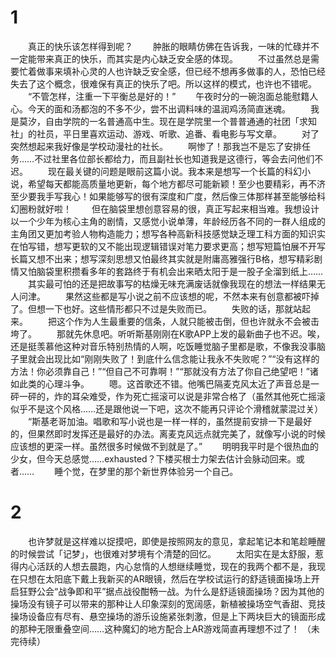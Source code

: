 # 1
　　真正的快乐该怎样得到呢？
　　肿胀的眼睛仿佛在告诉我，一味的忙碌并不一定能带来真正的快乐，而其实是内心缺乏安全感的体现。
　　不过虽然总是需要忙着做事来填补心灵的人也许缺乏安全感，但已经不想再多做事的人，恐怕已经失去了这个概念，很难保有真正的快乐了吧。所以这样的模式，也许也不错呢。
　　“不管怎样，注重一下平衡总是好的！”
　　午夜时分的一碗泡面总能慰籍人心。今天的面和汤都泡的不多不少，尝不出调料味的温润鸡汤简直迷魂。
　　我是莫汐，自由学院的一名普通高中生。现在是学院里一个普普通通的社团「求知社」的社员，平日里喜欢运动、游戏、听歌、追番、看电影与写文章。
　　对了突然想起来我好像是学校动漫社的社长。
　　啊惨了！那我岂不是忘了安排任务……不过社里各位部长都给力，而且副社长也知道我是这德行，等会去问他们不迟。
　　现在最关键的问题是眼前这篇小说。我本来是想写一个长篇的科幻小说，希望每天都能高质量地更新，每个地方都尽可能新颖！至少也要精彩，再不济至少要我手写我心！如果能够写的很有深度和广度，然后像三体那样甚至能够给科幻圈粉就好啦！
　　但在脑袋里想创意容易的很，真正写起来相当难。我想设计以一个少年为核心主角的剧情，又感觉小说单薄，年龄经历各不同的一群人组成的主角团又更加考验人物构造能力；想写各种高新科技感觉缺乏理工科方面的知识实在怕写错，想写更软的又不能出现逻辑错误对笔力要求更高；想写短篇怕展不开写长篇又想不出来；想写深刻思想又怕最终其实就是附庸高雅强行B格，想写精彩剧情又怕脑袋里积攒看多年的套路终于有机会出来晒太阳于是一股子全溜到纸上……
　　其实最可怕的还是把故事写的枯燥无味充满废话就像我现在的想法一样结果无人问津。
　　果然这些都是写小说之前不应该想的呢，不然本来有创意都被吓掉了。但想一下也好。这些情形都只不过是失败而已。
　　失败的话，那就站起来。
　　把这个作为人生最重要的信条，人就只能被击倒，但也许就永不会被击垮了。
　　那就先休息吧。听听斯基刚刚在K歌APP上发的最新曲子也不迟。唉，还是挺羡慕他这种对音乐特别热情的人啊，吃饭睡觉脑子里都是歌，不像我没事脑子里就会出现比如“刚刚失败了！到底什么信念能让我永不失败呢？”“没有这样的方法！你必须靠自己！”“但自己不可靠啊！”“那就没有方法了你自己绝望吧！”诸如此类的心理斗争。
　　嗯。这首歌还不错。他嘴巴隔麦克风太近了声音总是一砰一砰的，炸的耳朵难受，作为死亡摇滚可以说是非常合格了（虽然其他死亡摇滚似乎不是这个风格……还是跟他说一下吧，这次不能再只评论个滑稽就蒙混过关）
　　“斯基老哥加油。唱歌和写小说也是一样一样的，虽然提前安排一下是最好的，但果然即时发挥还是最好的办法。离麦克风远点就完美了，就像写小说的时候应该想的更深一样。虽然很多时候做不到就是了。”
　　明明我平时是个很热血的少女，但今天总感觉……exhausted？下楼买根士力架去估计会脉动回来。或者……
　　睡个觉，在梦里的那个新世界体验另一个自己。
# 2
　　也许梦就是这样难以捉摸吧，即使是按照网友的意见，拿起笔记本和笔趁睡醒的时候尝试「记梦」，也很难对梦境有个清楚的回忆。
　　太阳实在是太舒服，惹得内心活跃的人想去晨跑，内心怠惰的人想继续睡觉，现在的我两个都不是，我现在只想在太阳底下戴上我新买的AR眼镜，然后在学校试运行的舒适镜面操场上开启狂野公会“战争即和平”据点战役酣畅一战。为什么是舒适镜面操场？因为其他的操场没有镜子可以带来的那种让人印象深刻的宽阔感，新植被操场空气香甜、竞技操场设备应有尽有、悬空操场的游乐设施紧张刺激，但是上下两块巨大的镜面形成的那种无限重叠空间……这种魔幻的地方配合上AR游戏简直再理想不过了！
（未完待续）
<!-- ##{"timestamp":1510052254}## -->